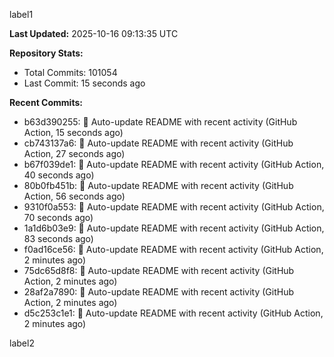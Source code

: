 
label1 
<!-- ACTIVITY_START -->
**Last Updated:** 2025-10-16 09:13:35 UTC

**Repository Stats:**
- Total Commits: 101054
- Last Commit: 15 seconds ago

**Recent Commits:**
- b63d390255: 🤖 Auto-update README with recent activity (GitHub Action, 15 seconds ago)
- cb743137a6: 🤖 Auto-update README with recent activity (GitHub Action, 27 seconds ago)
- b67f039de1: 🤖 Auto-update README with recent activity (GitHub Action, 40 seconds ago)
- 80b0fb451b: 🤖 Auto-update README with recent activity (GitHub Action, 56 seconds ago)
- 9310f0a553: 🤖 Auto-update README with recent activity (GitHub Action, 70 seconds ago)
- 1a1d6b03e9: 🤖 Auto-update README with recent activity (GitHub Action, 83 seconds ago)
- f0ad16ce56: 🤖 Auto-update README with recent activity (GitHub Action, 2 minutes ago)
- 75dc65d8f8: 🤖 Auto-update README with recent activity (GitHub Action, 2 minutes ago)
- 28af2a7890: 🤖 Auto-update README with recent activity (GitHub Action, 2 minutes ago)
- d5c253c1e1: 🤖 Auto-update README with recent activity (GitHub Action, 2 minutes ago)
<!-- ACTIVITY_END -->

label2
